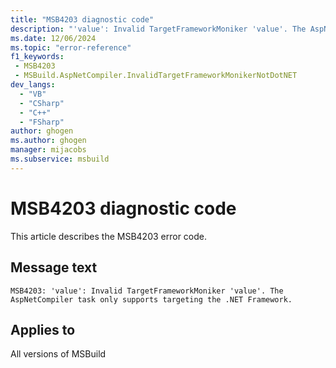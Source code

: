 ```yaml
---
title: "MSB4203 diagnostic code"
description: "'value': Invalid TargetFrameworkMoniker 'value'. The AspNetCompiler task only supports targeting the .NET Framework."
ms.date: 12/06/2024
ms.topic: "error-reference"
f1_keywords:
 - MSB4203
 - MSBuild.AspNetCompiler.InvalidTargetFrameworkMonikerNotDotNET
dev_langs:
  - "VB"
  - "CSharp"
  - "C++"
  - "FSharp"
author: ghogen
ms.author: ghogen
manager: mijacobs
ms.subservice: msbuild
---
```


# MSB4203 diagnostic code

<!-- :::ErrorDefinitionDescription::: -->
<!-- :::editable-content name="introDescription"::: -->
This article describes the MSB4203 error code.
<!-- :::editable-content-end::: -->

## Message text

`MSB4203: 'value': Invalid TargetFrameworkMoniker 'value'. The AspNetCompiler task only supports targeting the .NET Framework.`

<!-- :::editable-content name="postOutputDescription"::: -->
<!--
{StrBegin="MSB4203: "}
-->
<!-- :::editable-content-end::: -->
<!-- :::ErrorDefinitionDescription-end::: -->

## Applies to

All versions of MSBuild
